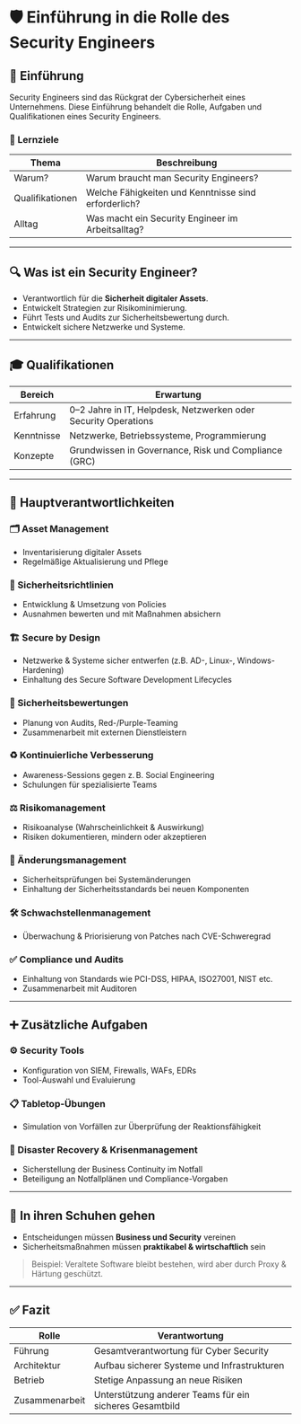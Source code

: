 # 🛡️ Einführung in die Rolle des Security Engineers

## 📘 Einführung

Security Engineers sind das Rückgrat der Cybersicherheit eines Unternehmens. Diese Einführung behandelt die Rolle, Aufgaben und Qualifikationen eines Security Engineers.

### 🎯 Lernziele

| Thema | Beschreibung |
|-------|--------------|
| Warum? | Warum braucht man Security Engineers? |
| Qualifikationen | Welche Fähigkeiten und Kenntnisse sind erforderlich? |
| Alltag | Was macht ein Security Engineer im Arbeitsalltag? |

---

## 🔍 Was ist ein Security Engineer?

- Verantwortlich für die **Sicherheit digitaler Assets**.
- Entwickelt Strategien zur Risikominimierung.
- Führt Tests und Audits zur Sicherheitsbewertung durch.
- Entwickelt sichere Netzwerke und Systeme.

---

## 🎓 Qualifikationen

| Bereich | Erwartung |
|--------|-----------|
| Erfahrung | 0–2 Jahre in IT, Helpdesk, Netzwerken oder Security Operations |
| Kenntnisse | Netzwerke, Betriebssysteme, Programmierung |
| Konzepte | Grundwissen in Governance, Risk und Compliance (GRC) |

---

## 🧰 Hauptverantwortlichkeiten

### 🗂️ Asset Management

- Inventarisierung digitaler Assets
- Regelmäßige Aktualisierung und Pflege

### 📜 Sicherheitsrichtlinien

- Entwicklung & Umsetzung von Policies
- Ausnahmen bewerten und mit Maßnahmen absichern

### 🏗️ Secure by Design

- Netzwerke & Systeme sicher entwerfen (z.B. AD-, Linux-, Windows-Hardening)
- Einhaltung des Secure Software Development Lifecycles

### 🔎 Sicherheitsbewertungen

- Planung von Audits, Red-/Purple-Teaming
- Zusammenarbeit mit externen Dienstleistern

### ♻️ Kontinuierliche Verbesserung

- Awareness-Sessions gegen z. B. Social Engineering
- Schulungen für spezialisierte Teams

### ⚖️ Risikomanagement

- Risikoanalyse (Wahrscheinlichkeit & Auswirkung)
- Risiken dokumentieren, mindern oder akzeptieren

### 🔄 Änderungsmanagement

- Sicherheitsprüfungen bei Systemänderungen
- Einhaltung der Sicherheitsstandards bei neuen Komponenten

### 🛠️ Schwachstellenmanagement

- Überwachung & Priorisierung von Patches nach CVE-Schweregrad

### ✅ Compliance und Audits

- Einhaltung von Standards wie PCI-DSS, HIPAA, ISO27001, NIST etc.
- Zusammenarbeit mit Auditoren

---

## ➕ Zusätzliche Aufgaben

### ⚙️ Security Tools

- Konfiguration von SIEM, Firewalls, WAFs, EDRs
- Tool-Auswahl und Evaluierung

### 📋 Tabletop-Übungen

- Simulation von Vorfällen zur Überprüfung der Reaktionsfähigkeit

### 🚨 Disaster Recovery & Krisenmanagement

- Sicherstellung der Business Continuity im Notfall
- Beteiligung an Notfallplänen und Compliance-Vorgaben

---

## 👟 In ihren Schuhen gehen

- Entscheidungen müssen **Business und Security** vereinen
- Sicherheitsmaßnahmen müssen **praktikabel & wirtschaftlich** sein

> Beispiel: Veraltete Software bleibt bestehen, wird aber durch Proxy & Härtung geschützt.

---

## ✅ Fazit

| Rolle | Verantwortung |
|-------|----------------|
| Führung | Gesamtverantwortung für Cyber Security |
| Architektur | Aufbau sicherer Systeme und Infrastrukturen |
| Betrieb | Stetige Anpassung an neue Risiken |
| Zusammenarbeit | Unterstützung anderer Teams für ein sicheres Gesamtbild |